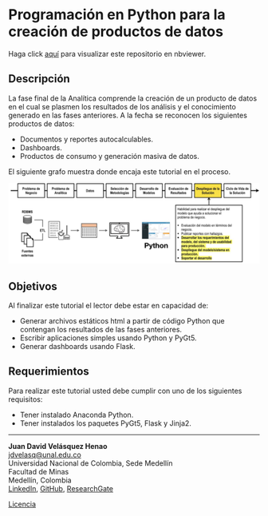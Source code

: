 # Programación en Python para la creación de productos de datos

Haga click [aquí](http://nbviewer.jupyter.org/github/jdvelasq/Python-for-data-products/tree/master/)
para visualizar este repositorio en nbviewer.


## Descripción

La fase final de la Analítica comprende la creación de un producto de datos en el cual se plasmen
los resultados de los análisis y el conocimiento generado en las fases anteriores. A la fecha se 
reconocen los siguientes productos de datos:

* Documentos y reportes autocalculables.
* Dashboards.
* Productos de consumo y generación masiva de datos.

El siguiente grafo muestra donde encaja este tutorial en el proceso.

![readme.jpg](images/readme.jpg)


## Objetivos

Al finalizar este tutorial el lector debe estar en capacidad de:

* Generar archivos estáticos html a partir de código Python que contengan los resultados de las fases anteriores.
* Escribir aplicaciones simples usando Python y PyGt5.
* Generar dashboards usando Flask.


## Requerimientos

Para realizar este tutorial usted debe cumplir con uno de los siguientes
requisitos:

* Tener instalado Anaconda Python.
* Tener instalados los paquetes PyGt5, Flask y Jinja2.




---

**Juan David Velásquez Henao**    
jdvelasq@unal.edu.co  
Universidad Nacional de Colombia, Sede Medellín  
Facultad de Minas  
Medellín, Colombia  
[LinkedIn](https://co.linkedin.com/in/juan-david-velásquez-henao-94078979), [GitHub](https://github.com/jdvelasq), [ResearchGate](https://www.researchgate.net/profile/Juan_Velasquez8)


[Licencia](https://github.com/jdvelasq/Python-for-data-products/tree/master/LICENSE)


